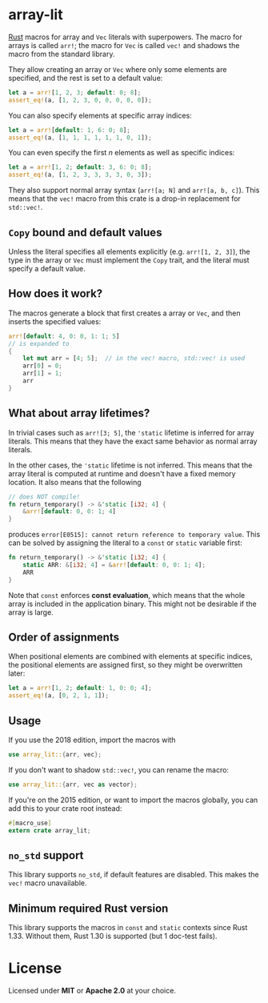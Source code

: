 # array-lit

[Rust](https://www.rust-lang.org/) macros for array and `Vec` literals with superpowers.
The macro for arrays is called `arr!`; the macro for `Vec`
is called `vec!` and shadows the macro from the standard library.

They allow creating an array or `Vec` where only some elements are specified,
and the rest is set to a default value:

```rust
let a = arr![1, 2, 3; default: 0; 8];
assert_eq!(a, [1, 2, 3, 0, 0, 0, 0, 0]);
```

You can also specify elements at specific array indices:

```rust
let a = arr![default: 1, 6: 0; 8];
assert_eq!(a, [1, 1, 1, 1, 1, 1, 0, 1]);
```

You can even specify the first _n_ elements as well as specific indices:

```rust
let a = arr![1, 2; default: 3, 6: 0; 8];
assert_eq!(a, [1, 2, 3, 3, 3, 3, 0, 3]);
```

They also support normal array syntax (`arr![a; N]` and `arr![a, b, c]`). This means that
the `vec!` macro from this crate is a drop-in replacement for `std::vec!`.

## `Copy` bound and default values

Unless the literal specifies all elements explicitly (e.g. `arr![1, 2, 3]`), the
type in the array or `Vec` must implement the `Copy` trait, and the literal must
specify a default value.

## How does it work?

The macros generate a block that first creates a array or `Vec`, and then
inserts the specified values:

```rust
arr![default: 4, 0: 0, 1: 1; 5]
// is expanded to
{
    let mut arr = [4; 5];  // in the vec! macro, std::vec! is used
    arr[0] = 0;
    arr[1] = 1;
    arr
}
```

## What about array lifetimes?

In trivial cases such as `arr![3; 5]`, the `'static` lifetime is inferred for array
literals. This means that they have the exact same behavior as normal array literals.

In the other cases, the `'static` lifetime is not inferred. This means that the
array literal is computed at runtime and doesn't have a fixed memory location.
It also means that the following

```rust
// does NOT compile!
fn return_temporary() -> &'static [i32; 4] {
    &arr![default: 0, 0: 1; 4]
}
```

produces `error[E0515]: cannot return reference to temporary value`. This can be solved
by assigning the literal to a `const` or `static` variable first:

```rust
fn return_temporary() -> &'static [i32; 4] {
    static ARR: &[i32; 4] = &arr![default: 0, 0: 1; 4];
    ARR
}
```

Note that `const` enforces **const evaluation**, which means that the whole array is
included in the application binary. This might not be desirable if the array is large.

## Order of assignments

When positional elements are combined with elements at specific indices, the positional
elements are assigned first, so they might be overwritten later:

```rust
let a = arr![1, 2; default: 1, 0: 0; 4];
assert_eq!(a, [0, 2, 1, 1]);
```

## Usage

If you use the 2018 edition, import the macros with

```rust
use array_lit::{arr, vec};
```

If you don't want to shadow `std::vec!`, you can rename the macro:

```rust
use array_lit::{arr, vec as vector};
```

If you're on the 2015 edition, or want to import the macros globally,
you can add this to your crate root instead:

```rust
#[macro_use]
extern crate array_lit;
```

## `no_std` support

This library supports `no_std`, if default features are disabled.
This makes the `vec!` macro unavailable.

## Minimum required Rust version

This library supports the macros in `const` and `static` contexts since
Rust 1.33. Without them, Rust 1.30 is supported (but 1 doc-test fails).

# License

Licensed under **MIT** or **Apache 2.0** at your choice.
